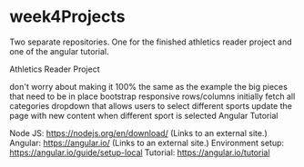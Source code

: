 # week4Projects
Two separate repositories. One for the finished athletics reader project and one of the angular tutorial.

Athletics Reader Project

don't worry about making it 100% the same as the example
the big pieces that need to be in place
bootstrap responsive rows/columns
initially fetch all categories
dropdown that allows users to select different sports
update the page with new content when different sport is selected
Angular Tutorial

Node JS: https://nodejs.org/en/download/ (Links to an external site.)
Angular: https://angular.io/ (Links to an external site.)
Environment setup: https://angular.io/guide/setup-local
Tutorial: https://angular.io/tutorial


